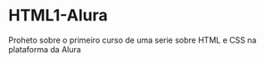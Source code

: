 # HTML1-Alura

Proheto sobre o primeiro curso de uma serie sobre HTML e CSS na plataforma da Alura 
